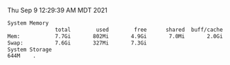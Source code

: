 Thu Sep  9 12:29:39 AM MDT 2021
```bash
System Memory
               total        used        free      shared  buff/cache   available
Mem:           7.7Gi       802Mi       4.9Gi       7.0Mi       2.0Gi       6.6Gi
Swap:          7.6Gi       327Mi       7.3Gi
System Storage
644M	.
```
```bash
